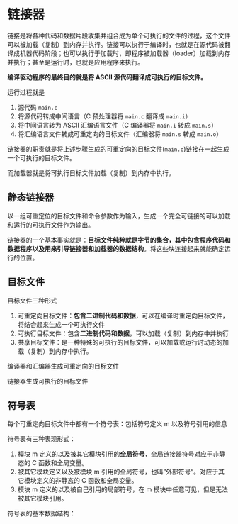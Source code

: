 # 链接器

链接是将各种代码和数据片段收集并组合成为单个可执行的文件的过程，这个文件可以被加载（复制）到内存并执行。链接可以执行于编译时，也就是在源代码被翻译成机器代码阶段；也可以执行于加载时，即程序被加载器（loader）加载到内存并执行；甚至是运行时，也就是应用程序来执行。

**编译驱动程序的最终目的就是将 ASCII 源代码翻译成可执行的目标文件。**

运行过程就是 

1. 源代码 `main.c`
2. 将源代码转成中间语言（C 预处理器将 `main.c` 翻译成 `main.i`）
3. 将中间语言转为 ASCII 汇编语言文件（C 编译器将 `main.i` 转成 `main.s`）
4. 将汇编语言文件转成可重定向的目标文件（汇编器将 `main.s` 转成 `main.o`）

链接器的职责就是将上述步骤生成的可重定向的目标文件(`main.o`)链接在一起生成一个可执行的目标文件。

而加载器就是将可执行目标文件加载（复制）到内存中执行。

## 静态链接器

以一组可重定位的目标文件和命令参数作为输入，生成一个完全可链接的可以加载和运行的可执行文件作为输出。

链接器的一个基本事实就是：**目标文件纯粹就是字节的集合，其中包含程序代码和数据程序以及用来引导链接器和加载器的数据结构**。将这些块连接起来就能确定运行的位置。

## 目标文件

目标文件三种形式

1. 可重定向目标文件：**包含二进制代码和数据**，可以在编译时重定向目标文件，将结合起来生成一个可执行文件
2. 可执行目标文件：包含**二进制代码和数据**，可以加载（复制）到内存中并执行
3. 共享目标文件：是一种特殊的可执行的目标文件，可以加载或运行时动态的加载（复制）到内存中执行。

编译器和汇编器生成可重定向的目标文件

链接器生成可执行的目标文件

## 符号表

每个可重定向目标文件中都有一个符号表：包括符号定义 m 以及符号引用的信息

符号表有三种表现形式：

1. 模块 m 定义的以及被其它模块引用的**全局符号**，全局链接器符号对应于非静态的 C 函数和全局变量。
2. 被其它模块定义以及被模块 m 引用的全局符号，也叫”外部符号“。对应于其它模块定义的非静态的 C 函数和全局变量。
3. 模块 m 定义的以及被自己引用的局部符号，在 m 模块中任意可见，但是无法被其它模块引用。

符号表的基本数据结构：

